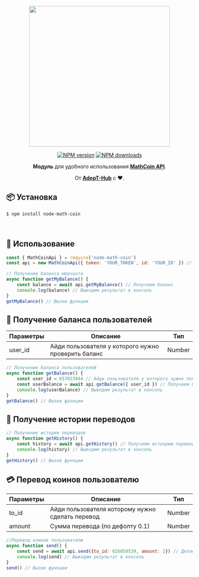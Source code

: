 <p align=center>
<img width=380px src="https://sun4-2.userapi.com/impg/o3APjcKpg-PXb_Oz4cwx19g8AJf9rc4yAfYteQ/jx7a7gU6pMI.jpg?size=604x363&quality=96&sign=40f11d2b84e374a5558155c79386e883&type=album"></img>
</p>
<p align=center>
<a href="https://www.npmjs.com/package/node-math-coin"><img src="https://img.shields.io/npm/v/node-math-coin.svg?style=flat-square" alt="NPM version"></a>
<a href="https://www.npmjs.com/package/node-math-coin"><img src="https://img.shields.io/npm/dt/node-math-coin.svg?style=flat-square" alt="NPM downloads"></a></p>
<div align="center">

**Модуль** для удобного использования **[MathCoin API](https://vk.com/@math_coin_game-dokumentaciya-api)**.
  
От **[AdepT-Hub](https://adept-hub.ru)** с  ❤.

</div>



## 📦 Установка

```sh
$ npm install node-math-coin
```
<br>

## 🚀 Использование

```js
const { MathCoinApi } = require('node-math-coin')
const api = new MathCoinApi({ token: 'YOUR_TOKEN', id: 'YOUR_ID' }) // Ваш токен и айди

// Получение баланса мерчанта
async function getMyBalance() {
    const balance = await api.getMyBalance() // Получаем баланс
    console.log(balance) // Выводим результат в консоль
}
getMyBalance() // Вызов функции
```

## 💸 Получение баланса пользователей

|Параметры|Описание|Тип|
|-|-|-|
|user_id|Айди пользователя у которого нужно проверить баланс|Number|

```js
// Получение баланса пользователей
async function getBalance() {
    const user_id = 657023844 // Айди пользователя у которого нужно получить баланс
    const userBalance = await api.getBalance({ user_id }) // Получаем балансы пользователей
    console.log(userBalance) // Выводим результат в консоль
}
getBalance() // Вызов функции
```

## 📄 Получение истории переводов

```js
// Получение истории переводов
async function getHistory() {
    const history = await api.getHistory() // Получаем истоорию переводов
    console.log(history) // Выводим результат в консоль
}
getHistory() // Вызов функции
```
## 💳 Перевод коинов пользователю

|Параметры|Описание|Тип|
|-|-|-|
|to_id|Айди пользователя которому нужно сделать перевод|Number|
|amount|Сумма перевода (по дефолту 0.1)|Number|

```js
//Перевод коинов пользователю
async function send() {
    const send = await api.send({to_id: 626050539, amount: 1}) // Делаем перевод 1 коин
    console.log(send) // Выводим результат в консоль
}
send() // Вызов функции
```
